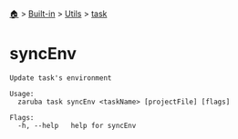 <!--startTocHeader-->
[🏠](../../../README.md) > [Built-in](../../README.md) > [Utils](../README.md) > [task](README.md)
# syncEnv
<!--endTocHeader-->

```
Update task's environment

Usage:
  zaruba task syncEnv <taskName> [projectFile] [flags]

Flags:
  -h, --help   help for syncEnv

```

<!--startTocSubtopic-->

<!--endTocSubtopic-->